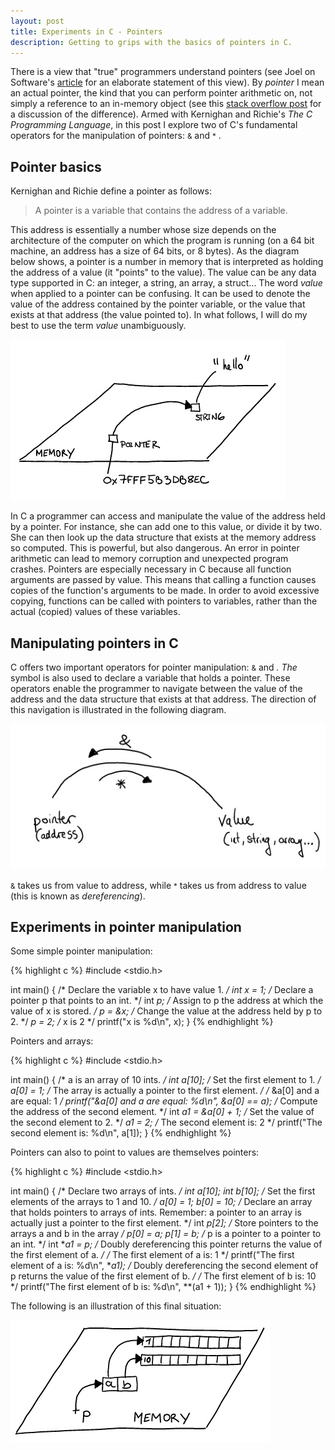 ```yaml
---
layout: post
title: Experiments in C - Pointers
description: Getting to grips with the basics of pointers in C.
---
```

There is a view that "true" programmers understand pointers (see Joel on Software's [article](http://www.joelonsoftware.com/articles/theperilsofjavaschools.html) 
for an elaborate statement of this view).  By _pointer_ I mean an actual pointer, the kind that you can 
perform pointer arithmetic on, not simply a reference to an in-memory object (see this [stack overflow post](http://stackoverflow.com/questions/2629357/does-java-have-pointers) 
for a discussion of the difference).  Armed with Kernighan and Richie's _The C Programming Language_, in this post I
explore two of C's fundamental operators for the manipulation of pointers: <small>&</small> and <small>*</small> .

## Pointer basics

Kernighan and Richie define a pointer as follows:

> A pointer is a variable that contains the address of a variable.

This address is essentially a number whose size depends on the architecture of the computer on which the program 
is running (on a 64 bit machine, an address has a size of 64 bits, or 8 bytes).  As the diagram below shows, a pointer is
a number in memory that is interpreted as holding the address of a value (it "points" to the value).  The value can be any data type
supported in C: an integer, a string, an array, a struct... The word _value_ when applied to a pointer can be confusing.  It can be used to denote the value of 
the address contained by the pointer variable, or the value that exists at that address (the value pointed to).  In what follows, I will do my best to use the term
_value_ unambiguously. 

 <img src="/assets/images/pointers.png" class="img-responsive center-block" alt="Pointer illustration" /> 

In C a programmer can access and manipulate the value of the address held by a pointer. For instance, she can add one to this value, 
or divide it by two.  She can then look up the data structure that exists at the memory address so computed.  This is powerful, but also dangerous.  An error in pointer arithmetic can lead to memory corruption and 
unexpected program crashes.  Pointers are especially necessary in C because all function arguments are passed by value.  This means
that calling a function causes copies of the function's arguments to be made.  In order to avoid excessive copying, functions 
can be called with pointers to variables, rather than the actual (copied) values of these variables.


## Manipulating pointers in C

C offers two important operators for pointer manipulation: <small>&</small> and <small>*</small>.  The <small>*</small>
symbol is also used to declare a variable that holds a pointer.  These operators enable the programmer
to navigate between the value of the address and the data structure that exists at that address.  The direction of this navigation
is illustrated in the following diagram.

<img src="/assets/images/pointer-operators.png" class="img-responsive center-block" alt="Pointer operators" />

<small>&</small> takes us from value to address, while <small>*</small> takes us from address to value (this is known
as _dereferencing_).

## Experiments in pointer manipulation

Some simple pointer manipulation:

{% highlight c %}
#include <stdio.h>

int main()
{
    /* Declare the variable x to have value 1. */
    int x = 1;
    /* Declare a pointer p that points to an int. */ 
    int *p; 
    /* Assign to p the address at which the value of x is stored. */
    p = &x;
    /* Change the value at the address held by p to 2. */
    *p = 2; 
    /* x is 2 */
    printf("x is %d\n", x); 
}
{% endhighlight %}

Pointers and arrays:

{% highlight c %}
#include <stdio.h>

int main()
{
    /* a is an array of 10 ints. */
    int a[10];
    /* Set the first element to 1. */
    a[0] = 1;
    /* The array is actually a pointer to the first element. */
    /* &a[0] and a are equal: 1 */
    printf("&a[0] and a are equal: %d\n", &a[0] == a);
    /* Compute the address of the second element. */
    int *a1 = &a[0] + 1;
    /* Set the value of the second element to 2. */
    *a1 = 2;
    /* The second element is: 2 */
    printf("The second element is: %d\n", a[1]);
}
{% endhighlight %}

Pointers can also to point to values are themselves pointers:

{% highlight c %}
#include <stdio.h>

int main()
{
    /* Declare two arrays of ints. */
    int a[10];
    int b[10];
    /* Set the first elements of the arrays to 1 and 10. */
    a[0] = 1;
    b[0] = 10;
    /* 
       Declare an array that holds pointers to arrays of ints.
       Remember: a pointer to an array is actually 
       just a pointer to the first element. 
    */
    int *p[2];
    /* Store pointers to the arrays a and b in the array */
    p[0] = a;
    p[1] = b;
    /* p is a pointer to a pointer to an int. */
    int **a1 = p;
    /* 
       Doubly dereferencing this pointer returns the 
       value of the first element of a.
    */
    /* The first element of a is: 1 */ 
    printf("The first element of a is: %d\n", **a1);
    /* 
       Doubly dereferencing the second element of p 
       returns the value of the first element of b.
    */
    /* The first element of b is: 10 */ 
    printf("The first element of b is: %d\n", **(a1 + 1));
}
{% endhighlight %}

The following is an illustration of this final situation:

<img src="/assets/images/pointer-to-pointer.png" class="img-responsive center-block" alt="Pointer to pointer illustration" />

